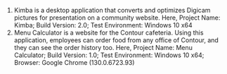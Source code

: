 1. Kimba is a desktop application that converts and optimizes Digicam pictures for presentation on a community website. Here,
Project Name: Kimba;
Build Version: 2.0;
Test Environment: Windows 10 x64
2. Menu Calculator is a website for the Contour cafeteria. Using this application, employees can order food from any office of Contour, and they can see the order history 
too. Here,
Project Name: Menu Calculator;
Build Version: 1.0;
Test Environment: Windows 10 x64;
Browser: Google Chrome (130.0.6723.93)
